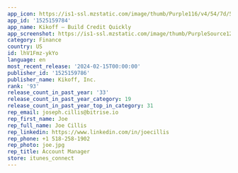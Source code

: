 ```yaml
---
app_icon: https://is1-ssl.mzstatic.com/image/thumb/Purple116/v4/54/7d/5b/547d5bce-5d48-d70c-f8a1-08371a677c60/AppIcon-enterprise-1x_U007epad-0-85-220-0.png/1024x1024bb.png
app_id: '1525159784'
app_name: Kikoff – Build Credit Quickly
app_screenshot: https://is1-ssl.mzstatic.com/image/thumb/PurpleSource126/v4/39/81/2a/39812a9f-cea0-5577-1e0b-cc79cb0455a1/b76f896c-354d-4884-b77d-d6d303cf2bbf_apple-1080x1920-1.png/1242x2208bb.png
category: Finance
country: US
id: lhV1Fmz-ykYo
language: en
most_recent_release: '2024-02-15T00:00:00'
publisher_id: '1525159786'
publisher_name: Kikoff, Inc.
rank: '93'
release_count_in_past_year: '33'
release_count_in_past_year_category: 19
release_count_in_past_year_top_in_category: 31
rep_email: joseph.cillis@bitrise.io
rep_first_name: Joe
rep_full_name: Joe Cillis
rep_linkedin: https://www.linkedin.com/in/joecillis
rep_phone: +1 518-258-1902
rep_photo: joe.jpg
rep_title: Account Manager
store: itunes_connect
---
```

